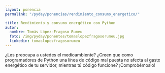 ```yaml
---
layout: ponencia
permalink: "/pyday/ponencias/rendimiento_consumo_energetico/"

title: Rendimiento y consumo energético con Python
autor:
  nombre: Tomás López-Fragoso Rumeu
  foto: /img/pyday/ponentes/tomaslopezfragosorumeu.jpg
  linkedin: tomaslopezfragosorumeu
---
```


¿Les preocupa a ustedes el medioambiente? ¿Creen que 
como programadores de Python una línea de código 
mal puesta no afecta al gasto energético de tu servidor, 
mientras tú código funcione? ¡Comprobémoslo!

